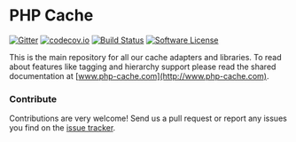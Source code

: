 # PHP Cache
[![Gitter](https://badges.gitter.im/php-cache/cache.svg)](https://gitter.im/php-cache/cache?utm_source=badge&utm_medium=badge&utm_campaign=pr-badge) [![codecov.io](https://codecov.io/github/php-cache/cache/coverage.svg?branch=master)](https://codecov.io/github/php-cache/cache?branch=master) [![Build Status](https://travis-ci.org/php-cache/cache.svg?branch=master)](https://travis-ci.org/php-cache/cache) [![Software License](https://img.shields.io/badge/license-MIT-brightgreen.svg?style=flat-square)](LICENSE)

This is the main repository for all our cache adapters and libraries. To read about 
features like tagging and hierarchy support please read the shared documentation at [www.php-cache.com](http://www.php-cache.com). 


### Contribute

Contributions are very welcome! Send us a pull request or report any issues you find on the [issue tracker](http://issues.php-cache.com).
